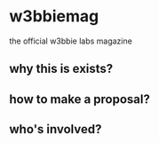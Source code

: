 # w3bbiemag

the official w3bbie labs magazine

## why this is exists?
## how to make a proposal?
## who's involved?
